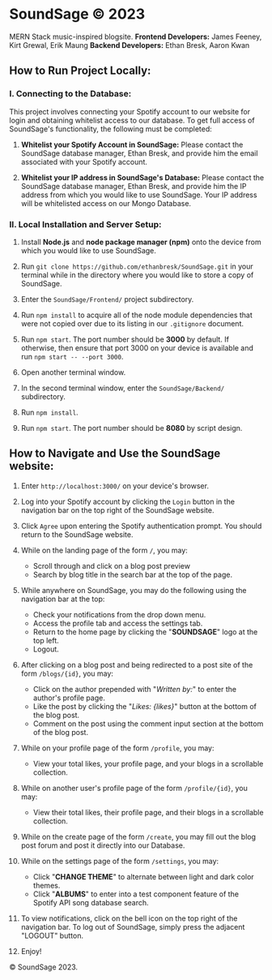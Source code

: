 # SoundSage &copy; 2023
MERN Stack music-inspired blogsite.
**Frontend Developers:** James Feeney, Kirt Grewal, Erik Maung
**Backend Developers:** Ethan Bresk, Aaron Kwan

## How to Run Project Locally:

### I. Connecting to the Database:

This project involves connecting your Spotify account to our website for login and obtaining whitelist access to our database. To get full access of SoundSage's functionality, the following must be completed:

1.  **Whitelist your Spotify Account in SoundSage:** Please contact the SoundSage database manager, Ethan Bresk, and provide him the email associated with your Spotify account.

2.  **Whitelist your IP address in SoundSage's Database:** Please contact the SoundSage database manager, Ethan Bresk, and provide him the IP address from which you would like to use SoundSage. Your IP address will be whitelisted access on our Mongo Database.

  

### II. Local Installation and Server Setup:

1. Install **Node.js** and **node package manager (npm)** onto the device from which you would like to use SoundSage.

2. Run `git clone https://github.com/ethanbresk/SoundSage.git` in your terminal while in the directory where you would like to store a copy of SoundSage.

3. Enter the `SoundSage/Frontend/` project subdirectory.

4. Run `npm install` to acquire all of the node module dependencies that were not copied over due to its listing in our `.gitignore` document.

5. Run `npm start`. The port number should be **3000** by default. If otherwise, then ensure that port 3000 on your device is available and run `npm start -- --port 3000`.

6. Open another terminal window.

7. In the second terminal window, enter the `SoundSage/Backend/` subdirectory.

8. Run `npm install`.

9. Run `npm start`. The port number should be **8080** by script design.

## How to Navigate and Use the SoundSage website:

1. Enter `http://localhost:3000/` on your device's browser.

2. Log into your Spotify account by clicking the `Login` button in the navigation bar on the top right of the SoundSage website.

3. Click `Agree` upon entering the Spotify authentication prompt. You should return to the SoundSage website.

4. While on the landing page of the form `/`, you may:
	* Scroll through and click on a blog post preview
	* Search by blog title in the search bar at the top of the page.

5. While anywhere on SoundSage, you may do the following using the navigation bar at the top:
    * Check your notifications from the drop down menu.
    * Access the profile tab and access the settings tab.
    * Return to the home page by clicking the "**SOUNDSAGE**" logo at the top left.
    * Logout.

6. After clicking on a blog post and being redirected to a post site of the form `/blogs/{id}`, you may:
	* Click on the author prepended with "*Written by:*" to enter the author's profile page.
	* Like the post by clicking the "*Likes: {likes}*" button at the bottom of the blog post.
	* Comment on the post using the comment input section at the bottom of the blog post.

7. While on your profile page of the form `/profile`, you may:
	* View your total likes, your profile page, and your blogs in a scrollable collection.

8. While on another user's profile page of the form `/profile/{id}`, you may:
	* View their total likes, their profile page, and their blogs in a scrollable collection.

9. While on the create page of the form `/create`, you may fill out the blog post forum and post it directly into our Database.

10. While on the settings page of the form `/settings`, you may:
    * Click "**CHANGE THEME**" to alternate between light and dark color themes.
    * Click "**ALBUMS**" to enter into a test component feature of the Spotify API song database search.

11. To view notifications, click on the bell icon on the top right of the navigation bar. To log out of SoundSage, simply press the adjacent "LOGOUT" button.

12. Enjoy!

&copy; SoundSage 2023.